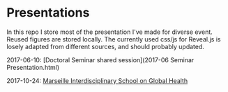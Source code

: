# Presentations

In this repo I store most of the presentation I've made for diverse event. Reused figures are stored locally. The currently used css/js for Reveal.js is losely adapted from different sources, and should probably updated.

2017-06-10: [Doctoral Seminar shared session](2017-06 Seminar Presentation.html)

2017-10-24: [Marseille Interdisciplinary School on Global Health](Marseille%20School%20Global)
